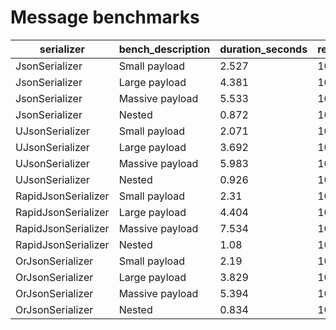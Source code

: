 # Message benchmarks

| serializer          | bench_description   |   duration_seconds |   repetitions | payload_byte_size   | message_overhead   | message_size   | object_size   | total_overhead   |
|---------------------|---------------------|--------------------|---------------|---------------------|--------------------|----------------|---------------|------------------|
| JsonSerializer      | Small payload       |              2.527 |        100000 | 1.6 kB              | 288 Bytes          | 5.4 kB         | 5.1 kB        | 28.8 MB          |
| JsonSerializer      | Large payload       |              4.381 |          1000 | 399.3 kB            | 48.2 kB            | 1.1 MB         | 1.0 MB        | 48.2 MB          |
| JsonSerializer      | Massive payload     |              5.533 |            10 | 40.1 MB             | 4.8 MB             | 105.2 MB       | 100.4 MB      | 48.0 MB          |
| JsonSerializer      | Nested              |              0.872 |            10 | 11.5 MB             | 4.7 kB             | 22.4 MB        | 22.4 MB       | 46.6 kB          |
| UJsonSerializer     | Small payload       |              2.071 |        100000 | 1.6 kB              | 288 Bytes          | 6.1 kB         | 5.8 kB        | 28.8 MB          |
| UJsonSerializer     | Large payload       |              3.692 |          1000 | 399.3 kB            | 48.2 kB            | 1.7 MB         | 1.7 MB        | 48.2 MB          |
| UJsonSerializer     | Massive payload     |              5.983 |            10 | 40.1 MB             | 4.8 MB             | 171.4 MB       | 166.6 MB      | 48.0 MB          |
| UJsonSerializer     | Nested              |              0.926 |            10 | 11.5 MB             | 4.7 kB             | 37.2 MB        | 37.2 MB       | 46.6 kB          |
| RapidJsonSerializer | Small payload       |              2.31  |        100000 | 1.6 kB              | 288 Bytes          | 6.1 kB         | 5.8 kB        | 28.8 MB          |
| RapidJsonSerializer | Large payload       |              4.404 |          1000 | 399.3 kB            | 48.2 kB            | 1.7 MB         | 1.7 MB        | 48.2 MB          |
| RapidJsonSerializer | Massive payload     |              7.534 |            10 | 40.1 MB             | 4.8 MB             | 171.4 MB       | 166.6 MB      | 48.0 MB          |
| RapidJsonSerializer | Nested              |              1.08  |            10 | 11.5 MB             | 4.7 kB             | 37.2 MB        | 37.2 MB       | 46.6 kB          |
| OrJsonSerializer    | Small payload       |              2.19  |        100000 | 1.6 kB              | 304 Bytes          | 5.4 kB         | 5.1 kB        | 30.4 MB          |
| OrJsonSerializer    | Large payload       |              3.829 |          1000 | 399.3 kB            | 49.2 kB            | 1.1 MB         | 1.0 MB        | 49.2 MB          |
| OrJsonSerializer    | Massive payload     |              5.394 |            10 | 40.1 MB             | 4.8 MB             | 105.2 MB       | 100.4 MB      | 48.2 MB          |
| OrJsonSerializer    | Nested              |              0.834 |            10 | 11.5 MB             | 4.8 kB             | 22.4 MB        | 22.4 MB       | 47.6 kB          |